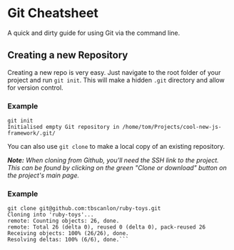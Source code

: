 # Git Cheatsheet
A quick and dirty guide for using Git via the command line.

## Creating a new Repository
Creating a new repo is very easy. Just navigate to the root folder of your project and run `git init`. This will make a hidden `.git` directory and allow for version control.

### Example
```cd ~/Projects/cool-new-js-framework/
git init
Initialised empty Git repository in /home/tom/Projects/cool-new-js-framework/.git/
```

You can also use `git clone` to make a local copy of an existing repository.

***Note:*** *When cloning from Github, you'll need the SSH link to the project. This can be found by clicking on the green "Clone or download" button on the project's main page.*

### Example
```cd ~/Projects
git clone git@github.com:tbscanlon/ruby-toys.git
Cloning into 'ruby-toys'...
remote: Counting objects: 26, done.
remote: Total 26 (delta 0), reused 0 (delta 0), pack-reused 26
Receiving objects: 100% (26/26), done.
Resolving deltas: 100% (6/6), done.```
